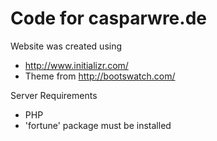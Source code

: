 Code for casparwre.de
============

Website was created using
* http://www.initializr.com/
* Theme from http://bootswatch.com/

Server Requirements
* PHP
* 'fortune' package must be installed
